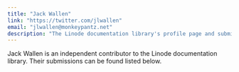 ```yaml
---
title: "Jack Wallen"
link: "https://twitter.com/jlwallen"
email: "jlwallen@monkeypantz.net"
description: "The Linode documentation library's profile page and submission listing for Jack Wallen"
---
```


Jack Wallen is an independent contributor to the Linode documentation library. Their submissions can be found listed below.